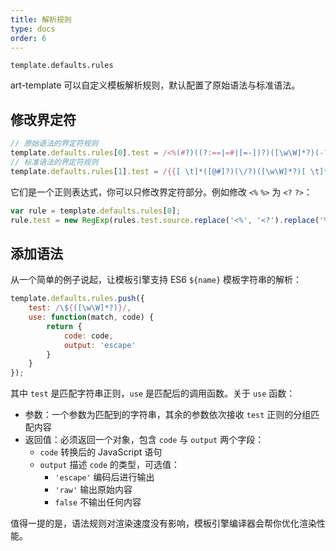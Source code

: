 ```yaml
---
title: 解析规则
type: docs
order: 6
---
```


`template.defaults.rules`

art-template 可以自定义模板解析规则，默认配置了原始语法与标准语法。

## 修改界定符

```js
// 原始语法的界定符规则
template.defaults.rules[0].test = /<%(#?)((?:==|=#|[=-])?)([\w\W]*?)(-?)%>/;
// 标准语法的界定符规则
template.defaults.rules[1].test = /{{[ \t]*([@#]?)(\/?)([\w\W]*?)[ \t]*}}/;
```

它们是一个正则表达式，你可以只修改界定符部分。例如修改 `<%` `%>` 为 `<?` `?>`：

```js
var rule = template.defaults.rules[0];
rule.test = new RegExp(rules.test.source.replace('<%', '<?').replace('%>', '?>'));
```

## 添加语法

从一个简单的例子说起，让模板引擎支持 ES6 `${name}` 模板字符串的解析：

```js
template.defaults.rules.push({
    test: /\${([\w\W]*?)}/,
    use: function(match, code) {
        return {
            code: code,
            output: 'escape'
        }
    }
});
```

其中 `test` 是匹配字符串正则，`use` 是匹配后的调用函数。关于 `use` 函数：

* 参数：一个参数为匹配到的字符串，其余的参数依次接收 `test` 正则的分组匹配内容
* 返回值：必须返回一个对象，包含 `code` 与 `output` 两个字段：
    * `code` 转换后的 JavaScript 语句
    * `output` 描述 `code` 的类型，可选值：
        * `'escape'` 编码后进行输出
        * `'raw'` 输出原始内容
        * `false` 不输出任何内容

值得一提的是，语法规则对渲染速度没有影响，模板引擎编译器会帮你优化渲染性能。